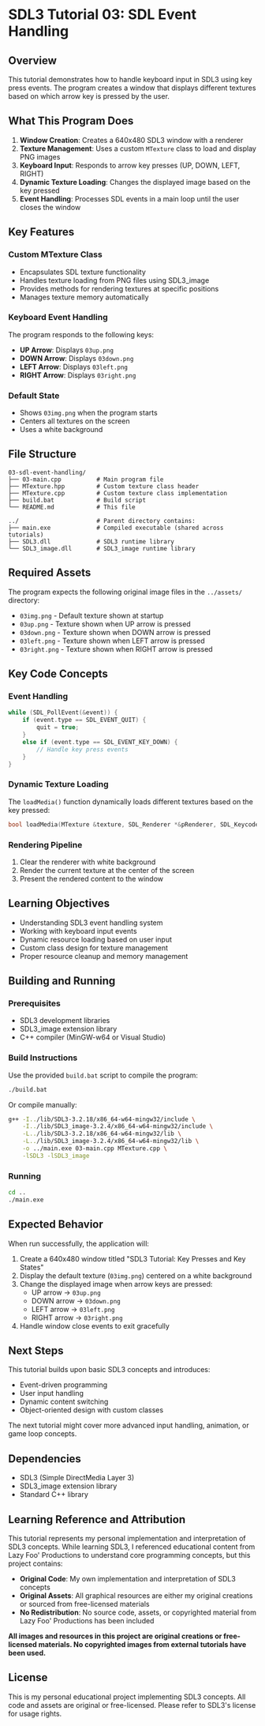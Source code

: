 # SDL3 Tutorial 03: SDL Event Handling

## Overview

This tutorial demonstrates how to handle keyboard input in SDL3 using key press events. The program creates a window that displays different textures based on which arrow key is pressed by the user.

## What This Program Does

1. **Window Creation**: Creates a 640x480 SDL3 window with a renderer
2. **Texture Management**: Uses a custom `MTexture` class to load and display PNG images
3. **Keyboard Input**: Responds to arrow key presses (UP, DOWN, LEFT, RIGHT)
4. **Dynamic Texture Loading**: Changes the displayed image based on the key pressed
5. **Event Handling**: Processes SDL events in a main loop until the user closes the window

## Key Features

### Custom MTexture Class
- Encapsulates SDL texture functionality
- Handles texture loading from PNG files using SDL3_image
- Provides methods for rendering textures at specific positions
- Manages texture memory automatically

### Keyboard Event Handling
The program responds to the following keys:
- **UP Arrow**: Displays `03up.png`
- **DOWN Arrow**: Displays `03down.png` 
- **LEFT Arrow**: Displays `03left.png`
- **RIGHT Arrow**: Displays `03right.png`

### Default State
- Shows `03img.png` when the program starts
- Centers all textures on the screen
- Uses a white background

## File Structure

```
03-sdl-event-handling/
├── 03-main.cpp          # Main program file
├── MTexture.hpp         # Custom texture class header
├── MTexture.cpp         # Custom texture class implementation
├── build.bat            # Build script
└── README.md            # This file

../                      # Parent directory contains:
├── main.exe             # Compiled executable (shared across tutorials)
├── SDL3.dll             # SDL3 runtime library
└── SDL3_image.dll       # SDL3_image runtime library
```

## Required Assets

The program expects the following original image files in the `../assets/` directory:
- `03img.png` - Default texture shown at startup
- `03up.png` - Texture shown when UP arrow is pressed
- `03down.png` - Texture shown when DOWN arrow is pressed
- `03left.png` - Texture shown when LEFT arrow is pressed
- `03right.png` - Texture shown when RIGHT arrow is pressed

## Key Code Concepts

### Event Handling
```cpp
while (SDL_PollEvent(&event)) {
    if (event.type == SDL_EVENT_QUIT) {
        quit = true;
    }
    else if (event.type == SDL_EVENT_KEY_DOWN) {
        // Handle key press events
    }
}
```

### Dynamic Texture Loading
The `loadMedia()` function dynamically loads different textures based on the key pressed:
```cpp
bool loadMedia(MTexture &texture, SDL_Renderer *&pRenderer, SDL_Keycode &key_code)
```

### Rendering Pipeline
1. Clear the renderer with white background
2. Render the current texture at the center of the screen
3. Present the rendered content to the window

## Learning Objectives

- Understanding SDL3 event handling system
- Working with keyboard input events
- Dynamic resource loading based on user input
- Custom class design for texture management
- Proper resource cleanup and memory management

## Building and Running

### Prerequisites
- SDL3 development libraries
- SDL3_image extension library
- C++ compiler (MinGW-w64 or Visual Studio)

### Build Instructions
Use the provided `build.bat` script to compile the program:
```bash
./build.bat
```

Or compile manually:
```bash
g++ -I../lib/SDL3-3.2.18/x86_64-w64-mingw32/include \
    -I../lib/SDL3_image-3.2.4/x86_64-w64-mingw32/include \
    -L../lib/SDL3-3.2.18/x86_64-w64-mingw32/lib \
    -L../lib/SDL3_image-3.2.4/x86_64-w64-mingw32/lib \
    -o ../main.exe 03-main.cpp MTexture.cpp \
    -lSDL3 -lSDL3_image
```

### Running
```bash
cd ..
./main.exe
```

## Expected Behavior

When run successfully, the application will:
1. Create a 640x480 window titled "SDL3 Tutorial: Key Presses and Key States"
2. Display the default texture (`03img.png`) centered on a white background
3. Change the displayed image when arrow keys are pressed:
   - UP arrow → `03up.png`
   - DOWN arrow → `03down.png`
   - LEFT arrow → `03left.png`
   - RIGHT arrow → `03right.png`
4. Handle window close events to exit gracefully

## Next Steps

This tutorial builds upon basic SDL3 concepts and introduces:
- Event-driven programming
- User input handling
- Dynamic content switching
- Object-oriented design with custom classes

The next tutorial might cover more advanced input handling, animation, or game loop concepts.

## Dependencies

- SDL3 (Simple DirectMedia Layer 3)
- SDL3_image extension library
- Standard C++ library

## Learning Reference and Attribution

This tutorial represents my personal implementation and interpretation of SDL3 concepts. While learning SDL3, I referenced educational content from Lazy Foo' Productions to understand core programming concepts, but this project contains:

- **Original Code**: My own implementation and interpretation of SDL3 concepts
- **Original Assets**: All graphical resources are either my original creations or sourced from free-licensed materials
- **No Redistribution**: No source code, assets, or copyrighted material from Lazy Foo' Productions has been included

**All images and resources in this project are original creations or free-licensed materials. No copyrighted images from external tutorials have been used.**

## License

This is my personal educational project implementing SDL3 concepts. All code and assets are original or free-licensed. Please refer to SDL3's license for usage rights.
